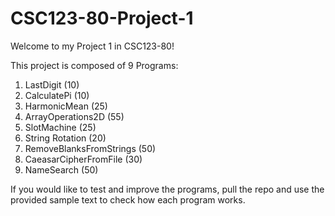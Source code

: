 # CSC123-80-Project-1

Welcome to my Project 1 in CSC123-80!

This project is composed of 9 Programs:
1.	LastDigit (10)
2.	CalculatePi (10)
3.	HarmonicMean (25)
4.	ArrayOperations2D (55)
5.	SlotMachine (25)
6.	String Rotation  (20)
7.	RemoveBlanksFromStrings (50)
8.	CaeasarCipherFromFile (30)
9.	NameSearch (50)

If you would like to test and improve the programs, pull the repo and use the provided sample text to check how each program works.

